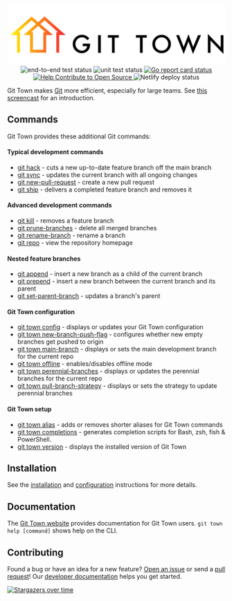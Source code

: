<p align="center">
  <picture>
    <source media="(prefers-color-scheme: light)" srcset="https://raw.githubusercontent.com/git-town/git-town/main/website/src/logo.svg">
    <source media="(prefers-color-scheme: dark)" srcset="https://raw.githubusercontent.com/git-town/git-town/main/website/src/logo-dark.svg">
    <img alt="Git Town logo" src="https://raw.githubusercontent.com/git-town/git-town/main/website/src/logo.svg">
  </picture>
  <br>
  <img src="https://github.com/git-town/git-town/actions/workflows/cuke.yml/badge.svg" alt="end-to-end test status">
  <img src="https://github.com/git-town/git-town/actions/workflows/lint_unit.yml/badge.svg" alt="unit test status">
  <a href="https://goreportcard.com/report/github.com/git-town/git-town">
    <img src="https://goreportcard.com/badge/github.com/git-town/git-town" alt="Go report card status">
  </a>
  <a href="https://www.codetriage.com/originate/git-town">
    <img src="https://www.codetriage.com/originate/git-town/badges/users.svg" alt="Help Contribute to Open Source">
  </a>
  <img src="https://api.netlify.com/api/v1/badges/c2ea5505-be48-42e5-bb8a-b807d18d99ed/deploy-status" alt="Netlify deploy status">
</p>

Git Town makes [Git](https://git-scm.com) more efficient, especially for large
teams. See [this screencast](https://youtu.be/oLaUsUlFfTo) for an introduction.

## Commands

Git Town provides these additional Git commands:

#### Typical development commands

- [git hack](https://www.git-town.com/commands/hack.html) - cuts a new
  up-to-date feature branch off the main branch
- [git sync](https://www.git-town.com/commands/sync.html) - updates the current
  branch with all ongoing changes
- [git new-pull-request](https://www.git-town.com/commands/new-pull-request.html) -
  create a new pull request
- [git ship](https://www.git-town.com/commands/ship.html) - delivers a completed
  feature branch and removes it

#### Advanced development commands

- [git kill](https://www.git-town.com/commands/kill.html) - removes a feature
  branch
- [git prune-branches](https://www.git-town.com/commands/prune-branches.html) -
  delete all merged branches
- [git rename-branch](https://www.git-town.com/commands/rename-branch.html) -
  rename a branch
- [git repo](https://www.git-town.com/commands/repo.html) - view the repository
  homepage

#### Nested feature branches

- [git append](https://www.git-town.com/commands/append.html) - insert a new
  branch as a child of the current branch
- [git prepend](https://www.git-town.com/commands/prepend.html) - insert a new
  branch between the current branch and its parent
- [git set-parent-branch](https://www.git-town.com/commands/set-parent-branch.html) -
  updates a branch's parent

#### Git Town configuration

- [git town config](https://www.git-town.com/commands/config.html) - displays or
  updates your Git Town configuration
- [git town new-branch-push-flag](https://www.git-town.com/commands/new-branch-push-flag.html) -
  configures whether new empty branches get pushed to origin
- [git town main-branch](https://www.git-town.com/commands/main-branch.html) -
  displays or sets the main development branch for the current repo
- [git town offline](https://www.git-town.com/commands/offline.html) -
  enables/disables offline mode
- [git town perennial-branches](https://www.git-town.com/commands/perennial-branches.html) -
  displays or updates the perennial branches for the current repo
- [git town pull-branch-strategy](https://www.git-town.com/commands/pull-branch-strategy.html) -
  displays or sets the strategy to update perennial branches

#### Git Town setup

- [git town alias](https://www.git-town.com/commands/alias.html) - adds or
  removes shorter aliases for Git Town commands
- [git town completions](https://www.git-town.com/commands/completions.html) -
  generates completion scripts for Bash, zsh, fish & PowerShell.
- [git town version](https://www.git-town.com/commands/version.html) - displays
  the installed version of Git Town

## Installation

See the [installation](https://www.git-town.com/install.html) and
[configuration](https://www.git-town.com/quick-configuration.html) instructions
for more details.

## Documentation

The [Git Town website](https://www.git-town.com) provides documentation for Git
Town users. `git town help [command]` shows help on the CLI.

## Contributing

Found a bug or have an idea for a new feature?
[Open an issue](https://github.com/git-town/git-town/issues/new) or send a
[pull request](https://help.github.com/articles/using-pull-requests)! Our
[developer documentation](DEVELOPMENT.md) helps you get started.

[![Stargazers over time](https://starchart.cc/git-town/git-town.svg)](https://starchart.cc/git-town/git-town)
